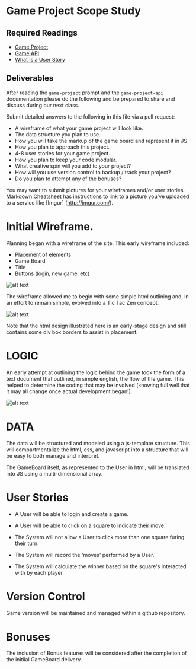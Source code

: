 # Game Project Scope Study

## Required Readings

-   [Game Project](https://github.com/ga-wdi-boston/game-project)
-   [Game API](https://github.com/ga-wdi-boston/game-project-api)
-   [What is a User Story](https://www.mountaingoatsoftware.com/agile/user-stories)

## Deliverables

After reading the `game-project` prompt and the `game-project-api` documentation
please do the following and be prepared to share and discuss during our next
class.

Submit detailed answers to the following in this file via a pull request:

-   A wireframe of what your game project will look like.
-   The data structure you plan to use.
-   How you will take the markup of the game board and represent it in JS
-   How you plan to approach this project.
-   4-8 user stories for your game project.
-   How you plan to keep your code modular.
-   What creative spin will you add to your project?
-   How will you use version control to backup / track your project?
-   Do you plan to attempt any of the bonuses?

You may want to submit pictures for your wireframes and/or user stories.
[Markdown Cheatsheet](https://github.com/adam-p/markdown-here/wiki/Markdown-Cheatsheet)
has instructions to link to a picture you've uploaded to a service like [Imgur]
(http://imgur.com/).



# Initial Wireframe.
Planning began with a wireframe of the site.  This early wireframe included:
 - Placement of elements
 - Game Board
 - Title
 - Buttons (login, new game, etc)

![alt text](http://evolutiontalk.com/images/wireframe_original.jpg "First Wireframe Concept")

The wireframe allowed me to begin with some simple html outlining and, in an effort to remain simple, evolved into a Tic Tac Zen concept.

![alt text](http://evolutiontalk.com/images/ttt_zen.jpg "HTML Concept")

Note that the html design illustrated here is an early-stage design and still contains some div box borders to assist in placement.

# LOGIC
An early attempt at outlining the logic behind the game took the form of a text document that outlined, in simple english, the flow of the game.  This helped to determine the coding that may be involved (knowing full well that it may all change once actual development began!).

![alt text](http://evolutiontalk.com/images/logic_notes.jpeg "Logic Notes")

# DATA
The data will be structured and modeled using a js-template structure.  This will compartmentalize the html, css, and javascript into a structure that will be easy to both manage and interpret.

The GameBoard itself, as represented to the User in html, will be translated into JS using a multi-dimensional array.

# User Stories

- A User will be able to login and create a game.

- A User will be able to click on a square to indicate their move.

- The System will not allow a User to click more than one square furing their turn.

- The System will record the 'moves' performed by a User.

- The System will calculate the winner based on the square's interacted with by each player

# Version Control
Game version will be maintained and managed within a github repository.

# Bonuses

The inclusion of Bonus features will be considered after the completion of the initiial GameBoard delivery.
